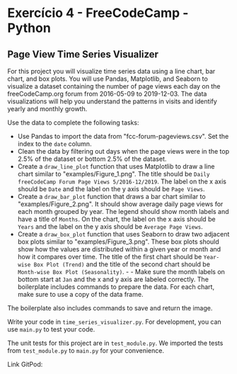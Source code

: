 # Exercício 4 - FreeCodeCamp - Python
## Page View Time Series Visualizer

For this project you will visualize time series data using a line chart, bar chart, and box plots. You will use Pandas, Matplotlib, and Seaborn to visualize a dataset containing the number of page views each day on the freeCodeCamp.org forum from 2016-05-09 to 2019-12-03. The data visualizations will help you understand the patterns in visits and identify yearly and monthly growth.

Use the data to complete the following tasks:

- Use Pandas to import the data from "fcc-forum-pageviews.csv". Set the index to the ```date``` column.
- Clean the data by filtering out days when the page views were in the top 2.5% of the dataset or bottom 2.5% of the dataset.
- Create a ```draw_line_plot``` function that uses Matplotlib to draw a line chart similar to "examples/Figure_1.png". The title should be ```Daily freeCodeCamp Forum Page Views 5/2016-12/2019```. The label on the x axis should be ```Date``` and the label on the y axis should be ```Page Views```.
- Create a ```draw_bar_plot``` function that draws a bar chart similar to "examples/Figure_2.png". It should show average daily page views for each month grouped by year. The legend should show month labels and have a title of ```Months```. On the chart, the label on the x axis should be ```Years``` and the label on the y axis should be ```Average Page Views```.
- Create a ```draw_box_plot``` function that uses Seaborn to draw two adjacent box plots similar to "examples/Figure_3.png". These box plots should show how the values are distributed within a given year or month and how it compares over time. The title of the first chart should be ```Year-wise Box Plot (Trend)``` and the title of the second chart should be ```Month-wise Box Plot (Seasonality)```. - - Make sure the month labels on bottom start at ```Jan``` and the x and y axis are labeled correctly. The boilerplate includes commands to prepare the data.
For each chart, make sure to use a copy of the data frame.

The boilerplate also includes commands to save and return the image.

Write your code in ```time_series_visualizer.py```. For development, you can use ```main.py``` to test your code.

The unit tests for this project are in ```test_module.py```. We imported the tests from ```test_module.py``` to ```main.py``` for your convenience.

Link GitPod: 